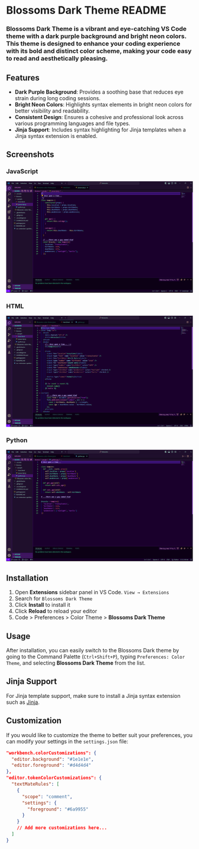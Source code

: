 # Blossoms Dark Theme README

### Blossoms Dark Theme is a vibrant and eye-catching VS Code theme with a dark purple background and bright neon colors. This theme is designed to enhance your coding experience with its bold and distinct color scheme, making your code easy to read and aesthetically pleasing.

## Features

- **Dark Purple Background**: Provides a soothing base that reduces eye strain during long coding sessions.
- **Bright Neon Colors**: Highlights syntax elements in bright neon colors for better visibility and readability.
- **Consistent Design**: Ensures a cohesive and professional look across various programming languages and file types.
- **Jinja Support**: Includes syntax highlighting for Jinja templates when a Jinja syntax extension is enabled.


## Screenshots

### JavaScript
![JavaScript Example](https://raw.githubusercontent.com/AprilBlossoms/blossoms-theme/master/imgs/js.png)

### HTML
![HTML Example](https://raw.githubusercontent.com/AprilBlossoms/blossoms-theme/master/imgs/html.png)

### Python
![Python Example](https://raw.githubusercontent.com/AprilBlossoms/blossoms-theme/master/imgs/python.png)


## Installation

1. Open **Extensions** sidebar panel in VS Code. `View → Extensions`
2. Search for `Blossoms Dark Theme`
3. Click **Install** to install it
4. Click **Reload** to reload your editor
5. Code > Preferences > Color Theme > **Blossoms Dark Theme**

## Usage

After installation, you can easily switch to the Blossoms Dark theme by going to the Command Palette (`Ctrl+Shift+P`), typing `Preferences: Color Theme`, and selecting **Blossoms Dark Theme** from the list.

## Jinja Support

For Jinja template support, make sure to install a Jinja syntax extension such as [Jinja](https://marketplace.visualstudio.com/items?itemName=wholroyd.jinja).


## Customization

If you would like to customize the theme to better suit your preferences, you can modify your settings in the `settings.json` file:

```json
"workbench.colorCustomizations": {
  "editor.background": "#1e1e1e",
  "editor.foreground": "#d4d4d4"
},
"editor.tokenColorCustomizations": {
  "textMateRules": [
    {
      "scope": "comment",
      "settings": {
        "foreground": "#6a9955"
      }
    }
    // Add more customizations here...
  ]
}